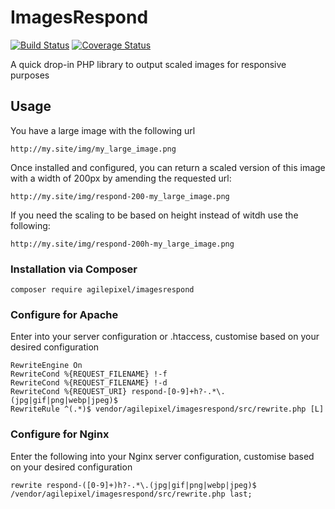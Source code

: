# ImagesRespond

[![Build Status](https://travis-ci.org/agilepixel/ImagesRespond.svg?branch=master)](https://travis-ci.org/agilepixel/ImagesRespond) [![Coverage Status](https://coveralls.io/repos/github/agilepixel/ImagesRespond/badge.svg?branch=master)](https://coveralls.io/github/agilepixel/ImagesRespond?branch=master)

A quick drop-in PHP library to output scaled images for responsive purposes

## Usage

You have a large image with the following url

`http://my.site/img/my_large_image.png`

Once installed and configured, you can return a scaled version of this image with a width of 200px by amending the requested url:

`http://my.site/img/respond-200-my_large_image.png`

If you need the scaling to be based on height instead of witdh use the following:

`http://my.site/img/respond-200h-my_large_image.png`

### Installation via Composer

`composer require agilepixel/imagesrespond`

### Configure for Apache

Enter into your server configuration or .htaccess, customise based on your desired configuration

    RewriteEngine On
    RewriteCond %{REQUEST_FILENAME} !-f
    RewriteCond %{REQUEST_FILENAME} !-d
    RewriteCond %{REQUEST_URI} respond-[0-9]+h?-.*\.(jpg|gif|png|webp|jpeg)$
    RewriteRule ^(.*)$ vendor/agilepixel/imagesrespond/src/rewrite.php [L]

 ### Configure for Nginx

 Enter the following into your Nginx server configuration, customise based on your desired configuration

    rewrite respond-([0-9]+)h?-.*\.(jpg|gif|png|webp|jpeg)$ /vendor/agilepixel/imagesrespond/src/rewrite.php last;
